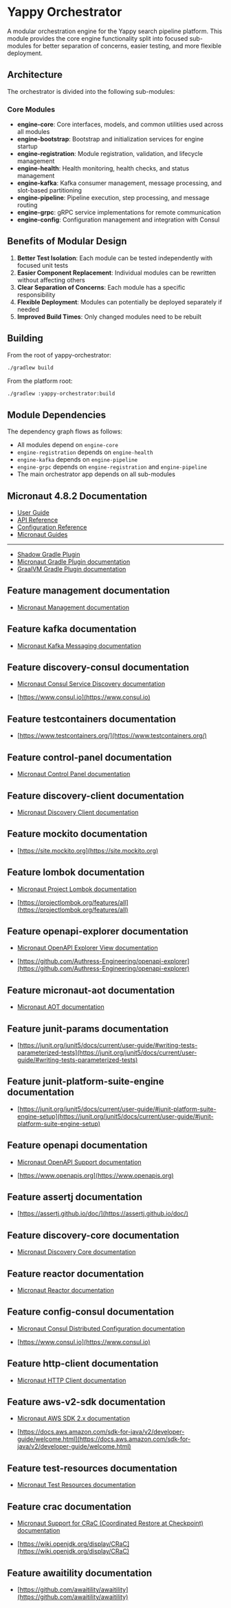 # Yappy Orchestrator

A modular orchestration engine for the Yappy search pipeline platform. This module provides the core engine functionality split into focused sub-modules for better separation of concerns, easier testing, and more flexible deployment.

## Architecture

The orchestrator is divided into the following sub-modules:

### Core Modules

- **engine-core**: Core interfaces, models, and common utilities used across all modules
- **engine-bootstrap**: Bootstrap and initialization services for engine startup
- **engine-registration**: Module registration, validation, and lifecycle management  
- **engine-health**: Health monitoring, health checks, and status management
- **engine-kafka**: Kafka consumer management, message processing, and slot-based partitioning
- **engine-pipeline**: Pipeline execution, step processing, and message routing
- **engine-grpc**: gRPC service implementations for remote communication
- **engine-config**: Configuration management and integration with Consul

## Benefits of Modular Design

1. **Better Test Isolation**: Each module can be tested independently with focused unit tests
2. **Easier Component Replacement**: Individual modules can be rewritten without affecting others
3. **Clear Separation of Concerns**: Each module has a specific responsibility
4. **Flexible Deployment**: Modules can potentially be deployed separately if needed
5. **Improved Build Times**: Only changed modules need to be rebuilt

## Building

From the root of yappy-orchestrator:
```bash
./gradlew build
```

From the platform root:
```bash
./gradlew :yappy-orchestrator:build
```

## Module Dependencies

The dependency graph flows as follows:
- All modules depend on `engine-core`
- `engine-registration` depends on `engine-health`
- `engine-kafka` depends on `engine-pipeline`
- `engine-grpc` depends on `engine-registration` and `engine-pipeline`
- The main orchestrator app depends on all sub-modules

## Micronaut 4.8.2 Documentation

- [User Guide](https://docs.micronaut.io/4.8.2/guide/index.html)
- [API Reference](https://docs.micronaut.io/4.8.2/api/index.html)
- [Configuration Reference](https://docs.micronaut.io/4.8.2/guide/configurationreference.html)
- [Micronaut Guides](https://guides.micronaut.io/index.html)
---

- [Shadow Gradle Plugin](https://gradleup.com/shadow/)
- [Micronaut Gradle Plugin documentation](https://micronaut-projects.github.io/micronaut-gradle-plugin/latest/)
- [GraalVM Gradle Plugin documentation](https://graalvm.github.io/native-build-tools/latest/gradle-plugin.html)
## Feature management documentation

- [Micronaut Management documentation](https://docs.micronaut.io/latest/guide/index.html#management)


## Feature kafka documentation

- [Micronaut Kafka Messaging documentation](https://micronaut-projects.github.io/micronaut-kafka/latest/guide/index.html)


## Feature discovery-consul documentation

- [Micronaut Consul Service Discovery documentation](https://docs.micronaut.io/latest/guide/index.html#serviceDiscoveryConsul)

- [https://www.consul.io](https://www.consul.io)


## Feature testcontainers documentation

- [https://www.testcontainers.org/](https://www.testcontainers.org/)


## Feature control-panel documentation

- [Micronaut Control Panel documentation](https://micronaut-projects.github.io/micronaut-control-panel/latest/guide/index.html)


## Feature discovery-client documentation

- [Micronaut Discovery Client documentation](https://micronaut-projects.github.io/micronaut-discovery-client/latest/guide/)


## Feature mockito documentation

- [https://site.mockito.org](https://site.mockito.org)


## Feature lombok documentation

- [Micronaut Project Lombok documentation](https://docs.micronaut.io/latest/guide/index.html#lombok)

- [https://projectlombok.org/features/all](https://projectlombok.org/features/all)


## Feature openapi-explorer documentation

- [Micronaut OpenAPI Explorer View documentation](https://micronaut-projects.github.io/micronaut-openapi/latest/guide/#openapiExplorer)

- [https://github.com/Authress-Engineering/openapi-explorer](https://github.com/Authress-Engineering/openapi-explorer)


## Feature micronaut-aot documentation

- [Micronaut AOT documentation](https://micronaut-projects.github.io/micronaut-aot/latest/guide/)


## Feature junit-params documentation

- [https://junit.org/junit5/docs/current/user-guide/#writing-tests-parameterized-tests](https://junit.org/junit5/docs/current/user-guide/#writing-tests-parameterized-tests)


## Feature junit-platform-suite-engine documentation

- [https://junit.org/junit5/docs/current/user-guide/#junit-platform-suite-engine-setup](https://junit.org/junit5/docs/current/user-guide/#junit-platform-suite-engine-setup)


## Feature openapi documentation

- [Micronaut OpenAPI Support documentation](https://micronaut-projects.github.io/micronaut-openapi/latest/guide/index.html)

- [https://www.openapis.org](https://www.openapis.org)


## Feature assertj documentation

- [https://assertj.github.io/doc/](https://assertj.github.io/doc/)


## Feature discovery-core documentation

- [Micronaut Discovery Core documentation](https://micronaut-projects.github.io/micronaut-discovery-client/latest/guide/)


## Feature reactor documentation

- [Micronaut Reactor documentation](https://micronaut-projects.github.io/micronaut-reactor/snapshot/guide/index.html)


## Feature config-consul documentation

- [Micronaut Consul Distributed Configuration documentation](https://docs.micronaut.io/latest/guide/index.html#distributedConfigurationConsul)

- [https://www.consul.io](https://www.consul.io)


## Feature http-client documentation

- [Micronaut HTTP Client documentation](https://docs.micronaut.io/latest/guide/index.html#nettyHttpClient)


## Feature aws-v2-sdk documentation

- [Micronaut AWS SDK 2.x documentation](https://micronaut-projects.github.io/micronaut-aws/latest/guide/)

- [https://docs.aws.amazon.com/sdk-for-java/v2/developer-guide/welcome.html](https://docs.aws.amazon.com/sdk-for-java/v2/developer-guide/welcome.html)


## Feature test-resources documentation

- [Micronaut Test Resources documentation](https://micronaut-projects.github.io/micronaut-test-resources/latest/guide/)


## Feature crac documentation

- [Micronaut Support for CRaC (Coordinated Restore at Checkpoint) documentation](https://micronaut-projects.github.io/micronaut-crac/latest/guide)

- [https://wiki.openjdk.org/display/CRaC](https://wiki.openjdk.org/display/CRaC)


## Feature awaitility documentation

- [https://github.com/awaitility/awaitility](https://github.com/awaitility/awaitility)



